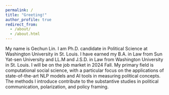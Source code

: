 ```yaml
---
permalink: /
title: "Greeting!"
author_profile: true
redirect_from: 
  - /about/
  - /about.html
---
```


My name is Gechun Lin. I am Ph.D. candidate in Political Science at Washington University in St. Louis. I have earned my B.A. in Law from Sun Yat-sen University and LL.M and J.S.D. in Law from Washington University in St. Louis. I will be on the job market in 2024 Fall. My primary field is computational social science, with a particular focus on the applications of state-of-the-art NLP models and AI tools in measuring political concepts. The methods I introduce contribute to the substantive studies in political communication, polarization, and policy framing.

